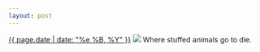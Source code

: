 ```yaml
---
layout: post
---
```


<p>
  <time><a href="/99">{{ page.date | date: "%e %B, %Y" }}</a></time>
  <a href="/99"><img src="{{ site.assets_url }}/99.jpg"/></a>
  <span>Where stuffed animals go to die.</span>
</p>
